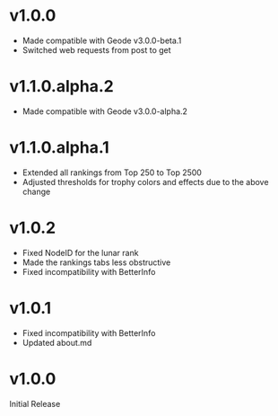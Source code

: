 # v1.0.0

- Made compatible with Geode v3.0.0-beta.1
- Switched web requests from post to get

# v1.1.0.alpha.2

- Made compatible with Geode v3.0.0-alpha.2

# v1.1.0.alpha.1

- Extended all rankings from Top 250 to Top 2500
- Adjusted thresholds for trophy colors and effects due to the above change

# v1.0.2

- Fixed NodeID for the lunar rank
- Made the rankings tabs less obstructive
- Fixed incompatibility with BetterInfo

# v1.0.1

- Fixed incompatibility with BetterInfo
- Updated about.md

# v1.0.0

Initial Release
